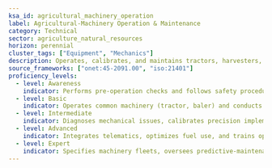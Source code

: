 ```yaml
---
ksa_id: agricultural_machinery_operation
label: Agricultural-Machinery Operation & Maintenance
category: Technical
sector: agriculture_natural_resources
horizon: perennial
cluster_tags: ["Equipment", "Mechanics"]
description: Operates, calibrates, and maintains tractors, harvesters, and allied equipment safely and efficiently.
source_frameworks: ["onet:45-2091.00", "iso:21401"]
proficiency_levels:
  - level: Awareness
    indicator: Performs pre-operation checks and follows safety procedures.
  - level: Basic
    indicator: Operates common machinery (tractor, baler) and conducts routine maintenance.
  - level: Intermediate
    indicator: Diagnoses mechanical issues, calibrates precision implements, and documents service logs.
  - level: Advanced
    indicator: Integrates telematics, optimizes fuel use, and trains operators.
  - level: Expert
    indicator: Specifies machinery fleets, oversees predictive-maintenance programs, and evaluates emerging automation tech.
---
```

